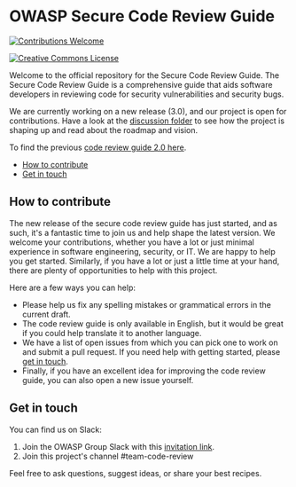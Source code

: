 # OWASP Secure Code Review Guide

[![Contributions Welcome](https://img.shields.io/badge/contributions-welcome-brightgreen.svg?style=flat)](https://github.com/OWASP/wstg/issues)

[![Creative Commons License](https://licensebuttons.net/l/by-sa/4.0/88x31.png)](https://creativecommons.org/licenses/by-sa/4.0/ "CC BY-SA 4.0")

Welcome to the official repository for the Secure Code Review Guide. The Secure Code Review Guide is a comprehensive guide that aids software developers in reviewing code for security vulnerabilities and security bugs. 

We are currently working on a new release (3.0), and our project is open for contributions. Have a look at the [discussion folder](https://github.com/OWASP/www-project-code-review-guide/blob/master/discussion/vision-and-roadmap.md) to see how the project is shaping up and read about the roadmap and vision.

To find the previous [code review guide 2.0 here](https://owasp.org/www-project-code-review-guide/assets/OWASP_Code_Review_Guide_v2.pdf).

- [How to contribute](#how-to-contribute)
- [Get in touch](#get-in-touch)



## How to contribute

The new release of the secure code review guide has just started, and as such, it's a fantastic time to join us and help shape the latest version. We welcome your contributions, whether you have a lot or just minimal experience in software engineering, security, or IT. We are happy to help you get started. Similarly, if you have a lot or just a little time at your hand, there are plenty of opportunities to help with this project. 

Here are a few ways you can help:

- Please help us fix any spelling mistakes or grammatical errors in the current draft.
- The code review guide is only available in English, but it would be great if you could help translate it to another language.
- We have a list of open issues from which you can pick one to work on and submit a pull request. If you need help with getting started, please [get in touch](#get-in-touch).
- Finally, if you have an excellent idea for improving the code review guide, you can also open a new issue yourself.



## Get in touch

You can find us on Slack:

1. Join the OWASP Group Slack with this [invitation link](https://owasp-slack.herokuapp.com/).
2. Join this project's channel #team-code-review

Feel free to ask questions, suggest ideas, or share your best recipes.
